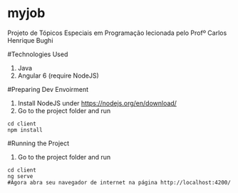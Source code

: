 # myjob
Projeto de Tópicos Especiais em Programação lecionada pelo Profº Carlos Henrique Bughi

#Technologies Used

1. Java 
2. Angular 6 (require NodeJS)


#Preparing Dev Envoirment

1. Install NodeJS under https://nodejs.org/en/download/
2. Go to the project folder and run
```
cd client
npm install
```

#Running the Project

1. Go to the project folder and run
```
cd client
ng serve
#Agora abra seu navegador de internet na página http://localhost:4200/
```
